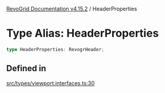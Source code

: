 [RevoGrid Documentation v4.15.2](README.md) / HeaderProperties

# Type Alias: HeaderProperties

```ts
type HeaderProperties: RevogrHeader;
```

## Defined in

[src/types/viewport.interfaces.ts:30](https://github.com/revolist/revogrid/blob/30cfedca97f5b42c948bd2668fa87c350d2411bd/src/types/viewport.interfaces.ts#L30)
